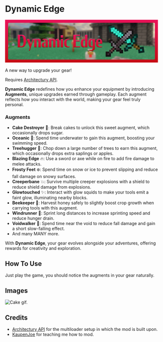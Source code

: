 # Dynamic Edge

![Dynamic Edge](https://raw.githubusercontent.com/iamkaf/modresources/refs/heads/main/pages/dynamicedge/banner.png)

A new way to upgrade your gear!

Requires [Architectury API](https://modrinth.com/mod/architectury-api).



**Dynamic Edge** redefines how you enhance your equipment by introducing **Augments**, unique upgrades earned through gameplay. Each augment reflects how you interact with the world, making your gear feel truly personal.  

### **Augments**  
- **Cake Destroyer** 🎂: Break cakes to unlock this sweet augment, which occasionally drops sugar.  
- **Oceanic** 🌊: Spend time underwater to gain this augment, boosting your swimming speed.  
- **Treehugger** 🌳: Chop down a large number of trees to earn this augment, which occasionally drops extra saplings or apples.  
- **Blazing Edge** 🔥: Use a sword or axe while on fire to add fire damage to melee attacks.  
- **Frosty Feet** ❄️: Spend time on snow or ice to prevent slipping and reduce fall damage on snowy surfaces.  
- **Creeperbane** 💥: Survive multiple creeper explosions with a shield to reduce shield damage from explosions.  
- **Glowtouched** ✨: Interact with glow squids to make your tools emit a faint glow, illuminating nearby blocks.  
- **Beekeeper** 🐝: Harvest honey safely to slightly boost crop growth when carrying tools with this augment.  
- **Windrunner** 💨: Sprint long distances to increase sprinting speed and reduce hunger drain.  
- **Voidwalker** 🌌: Spend time near the void to reduce fall damage and gain a short slow-falling effect.  
- And many MANY more.

With **Dynamic Edge**, your gear evolves alongside your adventures, offering rewards for creativity and exploration.

## How To Use

Just play the game, you should notice the augments in your gear naturally.

## Images

![Cake gif.](https://i.imgur.com/m86rg15.gif)

## Credits

- [Architectury API](https://modrinth.com/mod/architectury-api) for the multiloader setup in which the mod is built upon.
- [KaupenJoe](https://www.youtube.com/@ModdingByKaupenjoe) for teaching me how to mod.

